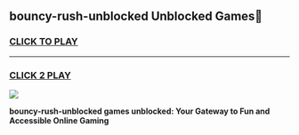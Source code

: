 
## bouncy-rush-unblocked Unblocked Games👋
<h3>
<a href="https://news.freeplayer.one?title=bouncy-rush-unblocked&ref=16F">CLICK TO PLAY</a></h3>
<hr>

<h3>
<a href="https://news.freeplayer.one?title=bouncy-rush-unblocked&ref=16F">CLICK 2 PLAY</a>
  
</h3>

<a href="https://news.freeplayer.one?title=bouncy-rush-unblocked&ref=16F/"><img src="https://clearcache.store/games.png"></a>


**bouncy-rush-unblocked games unblocked: Your Gateway to Fun and Accessible Online Gaming**
